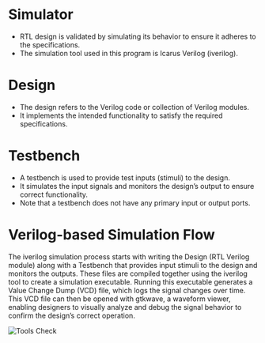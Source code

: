 # Simulator
* RTL design is validated by simulating its behavior to ensure it adheres to the specifications.
* The simulation tool used in this program is Icarus Verilog (iverilog).

# Design 
* The design refers to the Verilog code or collection of Verilog modules.
* It implements the intended functionality to satisfy the required specifications.

# Testbench
* A testbench is used to provide test inputs (stimuli) to the design.
* It simulates the input signals and monitors the design’s output to ensure correct functionality.
* Note that a testbench does not have any primary input or output ports.

# Verilog-based Simulation Flow
The iverilog simulation process starts with writing the Design (RTL Verilog module) along with a Testbench that provides input stimuli to the design and monitors the outputs. These files are compiled together using the iverilog tool to create a simulation executable. Running this executable generates a Value Change Dump (VCD) file, which logs the signal changes over time. This VCD file can then be opened with gtkwave, a waveform viewer, enabling designers to visually analyze and debug the signal behavior to confirm the design’s correct operation.

![Tools Check]()

